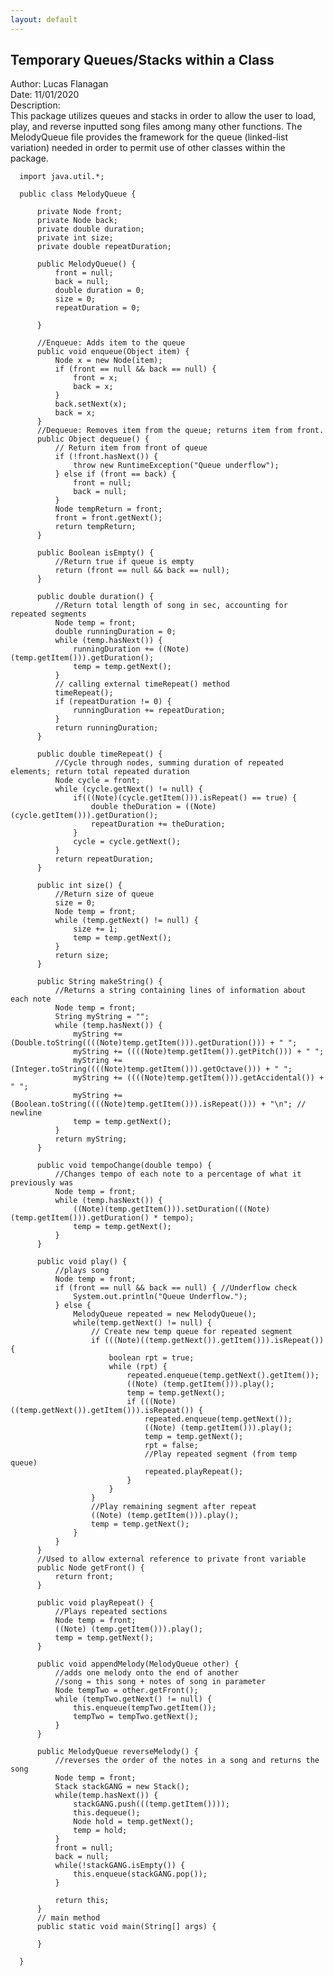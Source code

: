 ```yaml
---
layout: default
---
```


## Temporary Queues/Stacks within a Class

Author: Lucas Flanagan <br>
Date: 11/01/2020 <br>
Description: <br>
This package utilizes queues and stacks in order to allow the user to load, play, and reverse inputted song files among many other functions. The MelodyQueue file provides the framework for the queue (linked-list variation) needed in order to permit use of other classes within the package.

      import java.util.*;

      public class MelodyQueue {

          private Node front;
          private Node back;
          private double duration;
          private int size;
          private double repeatDuration;

          public MelodyQueue() {
              front = null;
              back = null;
              double duration = 0;
              size = 0;
              repeatDuration = 0;

          }

          //Enqueue: Adds item to the queue
          public void enqueue(Object item) {
              Node x = new Node(item);
              if (front == null && back == null) {
                  front = x;
                  back = x;
              }
              back.setNext(x);
              back = x;
          }
          //Dequeue: Removes item from the queue; returns item from front.
          public Object dequeue() {
              // Return item from front of queue
              if (!front.hasNext()) {
                  throw new RuntimeException("Queue underflow");
              } else if (front == back) {
                  front = null;
                  back = null;
              }
              Node tempReturn = front;
              front = front.getNext();
              return tempReturn;
          }

          public Boolean isEmpty() {
              //Return true if queue is empty
              return (front == null && back == null);
          }

          public double duration() {
              //Return total length of song in sec, accounting for repeated segments
              Node temp = front;
              double runningDuration = 0;
              while (temp.hasNext()) {
                  runningDuration += ((Note)(temp.getItem())).getDuration();
                  temp = temp.getNext();
              }
              // calling external timeRepeat() method
              timeRepeat();
              if (repeatDuration != 0) {
                  runningDuration += repeatDuration;
              }
              return runningDuration;
          }

          public double timeRepeat() {
              //Cycle through nodes, summing duration of repeated elements; return total repeated duration
              Node cycle = front;
              while (cycle.getNext() != null) {
                  if(((Note)(cycle.getItem())).isRepeat() == true) {
                      double theDuration = ((Note)(cycle.getItem())).getDuration();
                      repeatDuration += theDuration;
                  }
                  cycle = cycle.getNext();
              }
              return repeatDuration;
          }

          public int size() {
              //Return size of queue
              size = 0;
              Node temp = front;
              while (temp.getNext() != null) {
                  size += 1;
                  temp = temp.getNext();
              }
              return size;
          }

          public String makeString() {
              //Returns a string containing lines of information about each note
              Node temp = front;
              String myString = "";
              while (temp.hasNext()) {
                  myString += (Double.toString((((Note)temp.getItem())).getDuration())) + " ";
                  myString += ((((Note)temp.getItem()).getPitch())) + " ";
                  myString += (Integer.toString((((Note)temp.getItem())).getOctave())) + " ";
                  myString += ((((Note)temp.getItem())).getAccidental()) + " ";
                  myString += (Boolean.toString((((Note)temp.getItem())).isRepeat())) + "\n"; // newline
                  temp = temp.getNext();
              }
              return myString;
          }

          public void tempoChange(double tempo) {
              //Changes tempo of each note to a percentage of what it previously was
              Node temp = front;
              while (temp.hasNext()) {
                  ((Note)(temp.getItem())).setDuration(((Note)(temp.getItem())).getDuration() * tempo);
                  temp = temp.getNext();
              }
          }

          public void play() {
              //plays song
              Node temp = front;
              if (front == null && back == null) { //Underflow check
                  System.out.println("Queue Underflow.");
              } else {
                  MelodyQueue repeated = new MelodyQueue();
                  while(temp.getNext() != null) {
                      // Create new temp queue for repeated segment
                      if (((Note)((temp.getNext()).getItem())).isRepeat()) {
                          boolean rpt = true;
                          while (rpt) {
                              repeated.enqueue(temp.getNext().getItem());
                              ((Note) (temp.getItem())).play();
                              temp = temp.getNext();
                              if (((Note)((temp.getNext()).getItem())).isRepeat()) {
                                  repeated.enqueue(temp.getNext());
                                  ((Note) (temp.getItem())).play();
                                  temp = temp.getNext();
                                  rpt = false;
                                  //Play repeated segment (from temp queue)
                                  repeated.playRepeat();
                              }
                          }
                      }
                      //Play remaining segment after repeat
                      ((Note) (temp.getItem())).play();
                      temp = temp.getNext();
                  }
              }
          }
          //Used to allow external reference to private front variable
          public Node getFront() {
              return front;
          }

          public void playRepeat() {
              //Plays repeated sections
              Node temp = front;
              ((Note) (temp.getItem())).play();
              temp = temp.getNext();
          }

          public void appendMelody(MelodyQueue other) {
              //adds one melody onto the end of another
              //song = this song + notes of song in parameter
              Node tempTwo = other.getFront();
              while (tempTwo.getNext() != null) {
                  this.enqueue(tempTwo.getItem());
                  tempTwo = tempTwo.getNext();
              }
          }

          public MelodyQueue reverseMelody() {
              //reverses the order of the notes in a song and returns the song
              Node temp = front;
              Stack stackGANG = new Stack();
              while(temp.hasNext()) {
                  stackGANG.push(((temp.getItem())));
                  this.dequeue();
                  Node hold = temp.getNext();
                  temp = hold;
              }
              front = null;
              back = null;
              while(!stackGANG.isEmpty()) {
                  this.enqueue(stackGANG.pop());
              }

              return this;
          }
          // main method
          public static void main(String[] args) {

          }

      }
